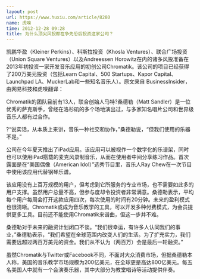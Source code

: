 ```yaml
---
layout: post
url: https://www.huxiu.com/article/8280
name: 虎嗅
time: 2012-12-28 09:28
title: 为什么顶尖风投都在争先恐后投资这家公司？
---
```

凯鹏华盈（Kleiner Perkins）、科斯拉投资（Khosla Ventures）、联合广场投资（Union Square Ventures）以及Andreessen Horowitz在内的诸多风投准备在2013年初投资一家开发音乐应用的初创公司Chromatik。该公司的项目已经获得了200万美元投资（包括Learn Capital、500 Startups、Kapor Capital、Launchpad LA、MuckerLab和一些知名音乐人）。原文来自 BusinessInsider，由网易科技和虎嗅翻译：

Chromatik的团队目前有13人，联合创始人马特?桑德勒（Matt Sandler）是一位优秀的萨克斯手，曾经在洛杉矶的多个场地演出过，与多家知名唱片公司和世界级音乐人都有过合作。

?“说实话，从本质上来讲，音乐一种社交和协作，”桑德勒说，“但我们使用的乐器不是。”

公司在今年夏天推出了iPad应用。该应用可以被视作一个数字化的乐谱架，同时也可以使用iPad搭载的麦克风录制音乐，从而在使用者中间分享练习作品。首次露面是在“美国偶像（American Idol）”选秀节目里，音乐人Ray Chew在一次节目中使用该应用代替钢琴乐谱。

该应用没有上百万规模的用户，但考虑到它所服务的专业市场，也不需要如此多的用户支撑。虽然用户总量不高，但参与度却令投资者非常满意。桑德勒表示，平均每个用户每周会打开这款应用四次，每次使用的时间有20分钟。未来的盈利模式也很清晰。Chromatik或成为音乐教学的工具，可以开发多种付费模式，为会员提供更多工具。目前还不能使用Chromatik来谱曲，但这一步并不难。

桑德勒对于未来的融资计划闭口不谈。“我们很幸运，有许多人认同我们的事业，”桑德勒表示，“我们希望在全球范围内改变人们的生活。为了扩充实力，我们需要远超过两百万美元的资金。我们从不认为（两百万）会是最后一轮融资。”

虽然Chromatik与Twitter或Facebook不同，不面对大众消费市场，但据桑德勒本人称，美国的音乐教学市场规模为200亿美元，在全球更是高达800亿美元。每五名美国人中就有一个会演奏乐器，其中大部分为教堂唱诗等活动提供伴奏。

